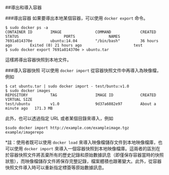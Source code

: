 ##導出和導入容器

###導出容器
如果要導出本地某個容器，可以使用 `docker export` 命令。
```
$ sudo docker ps -a
CONTAINER ID        IMAGE               COMMAND             CREATED             STATUS                    PORTS               NAMES
7691a814370e        ubuntu:14.04        "/bin/bash"         36 hours ago        Exited (0) 21 hours ago                       test
$ sudo docker export 7691a814370e > ubuntu.tar
```
這樣將導出容器快照到本地文件。

###導入容器快照
可以使用 `docker import` 從容器快照文件中再導入為映像檔，例如
```
$ cat ubuntu.tar | sudo docker import - test/buntu:v1.0
$ sudo docker images
REPOSITORY          TAG                 IMAGE ID            CREATED              VIRTUAL SIZE
test/ubuntu         v1.0                9d37a6082e97        About a minute ago   171.3 MB
```
此外，也可以透過指定 URL 或者某個目錄來導入，例如
```
$sudo docker import http://example.com/exampleimage.tgz example/imagerepo
```

*註：使用者既可以使用 `docker load` 來導入映像檔儲存文件到本地映像檔庫，也可以使用 `docker import` 來導入一個容器快照到本地映像檔庫。這兩者的區別在於容器快照文件將丟棄所有的歷史記錄和原始數據訊息（即僅保存容器當時的快照狀態），而映像檔儲存文件將保存完整記錄，檔案體積也跟著變大。此外，從容器快照文件導入時可以重新指定標簽等原始數據訊息。


